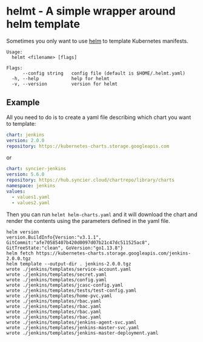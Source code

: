 # helmt - A simple wrapper around helm template

Sometimes you only want to use [helm](https://helm.sh/) to template Kubernetes manifests.

```A simple wrapper around helm template
Usage:
  helmt <filename> [flags]

Flags:
      --config string   config file (default is $HOME/.helmt.yaml)
  -h, --help            help for helmt
  -v, --version         version for helmt
```

## Example

All you need to do is to create a yaml file describing which chart you want to template:

```yaml
chart: jenkins
version: 2.0.0
repository: https://kubernetes-charts.storage.googleapis.com
```

or

```yaml
chart: syncier-jenkins
version: 5.6.0
repository: https://hub.syncier.cloud/chartrepo/library/charts
namespace: jenkins
values:
  - values1.yaml
  - values2.yaml
```

Then you can run `helmt helm-charts.yaml` and it will download the chart and render the contents using the parameters defined in the yaml file.

```shell script
helm version
version.BuildInfo{Version:"v3.1.1", GitCommit:"afe70585407b420d0097d07b21c47dc511525ac8", GitTreeState:"clean", GoVersion:"go1.13.8"}
helm fetch https://kubernetes-charts.storage.googleapis.com/jenkins-2.0.0.tgz
helm template --output-dir . jenkins-2.0.0.tgz
wrote ./jenkins/templates/service-account.yaml
wrote ./jenkins/templates/secret.yaml
wrote ./jenkins/templates/config.yaml
wrote ./jenkins/templates/jcasc-config.yaml
wrote ./jenkins/templates/tests/test-config.yaml
wrote ./jenkins/templates/home-pvc.yaml
wrote ./jenkins/templates/rbac.yaml
wrote ./jenkins/templates/rbac.yaml
wrote ./jenkins/templates/rbac.yaml
wrote ./jenkins/templates/rbac.yaml
wrote ./jenkins/templates/jenkins-agent-svc.yaml
wrote ./jenkins/templates/jenkins-master-svc.yaml
wrote ./jenkins/templates/jenkins-master-deployment.yaml
```
